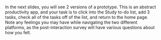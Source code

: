 In the next slides, you will see 2 versions of a prototype. This is an abstract productivity app, 
and your task is to click into the Study to-do list, add 3 tasks, check all of the tasks off of the list, 
and return to the home page. Note any feelings you may have while navigating the two different platforms,
as the post-interaction survey will have various questions about how you felt.
